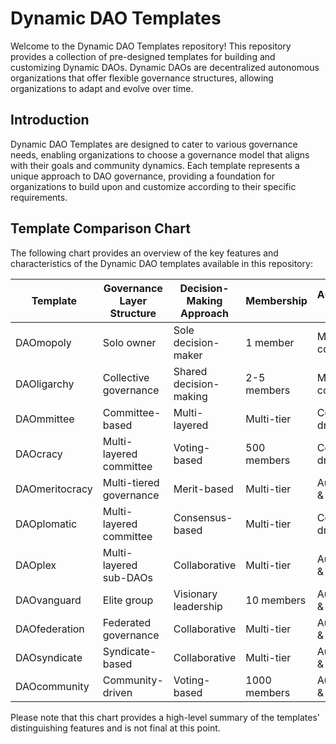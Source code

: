 # Dynamic DAO Templates

Welcome to the Dynamic DAO Templates repository! This repository provides a collection of pre-designed templates for building and customizing Dynamic DAOs. Dynamic DAOs are decentralized autonomous organizations that offer flexible governance structures, allowing organizations to adapt and evolve over time.

## Introduction

Dynamic DAO Templates are designed to cater to various governance needs, enabling organizations to choose a governance model that aligns with their goals and community dynamics. Each template represents a unique approach to DAO governance, providing a foundation for organizations to build upon and customize according to their specific requirements.

## Template Comparison Chart

The following chart provides an overview of the key features and characteristics of the Dynamic DAO templates available in this repository:

| Template      | Governance Layer Structure | Decision-Making Approach | Membership | Autonomous Actions | Financial Structure | Security Measures |
| ------------- | ------------------------- | ----------------------- | ---------- | ------------------ | ------------------- | ----------------- |
| DAOmopoly     | Solo owner                | Sole decision-maker      | 1 member   | Manual completion  | Owner-controlled    | Continuous audit  |
| DAOligarchy   | Collective governance     | Shared decision-making   | 2-5 members| Manual completion  | Collective          | Regular auditing  |
| DAOmmittee    | Committee-based           | Multi-layered            | Multi-tier | Committee-driven   | Distributed         | External auditing |
| DAOcracy      | Multi-layered committee   | Voting-based             | 500 members| Committee-driven   | Distributed         | Regular auditing  |
| DAOmeritocracy| Multi-tiered governance   | Merit-based              | Multi-tier | Autonomous & Manual| Distributed         | Continuous audit  |
| DAOplomatic   | Multi-layered committee   | Consensus-based          | Multi-tier | Committee-driven   | Distributed         | Regular auditing  |
| DAOplex       | Multi-layered sub-DAOs    | Collaborative            | Multi-tier | Autonomous & Manual| Distributed         | Continuous audit  |
| DAOvanguard   | Elite group               | Visionary leadership     | 10 members | Autonomous & Manual| Collective          | Regular auditing  |
| DAOfederation | Federated governance      | Collaborative            | Multi-tier | Autonomous & Manual| Distributed         | Continuous audit  |
| DAOsyndicate  | Syndicate-based           | Collaborative            | Multi-tier | Autonomous & Manual| Distributed         | Regular auditing  |
| DAOcommunity  | Community-driven          | Voting-based             | 1000 members| Autonomous & Manual| Distributed         | Continuous audit  |

Please note that this chart provides a high-level summary of the templates' distinguishing features and is not final at this point. 
